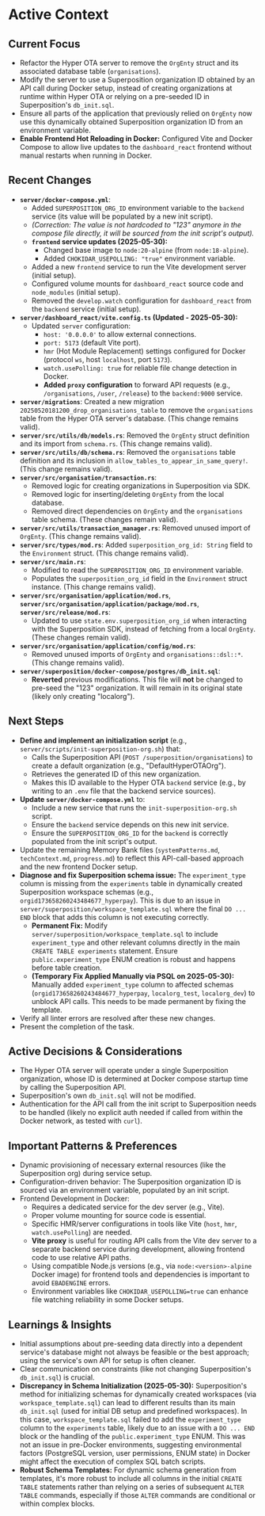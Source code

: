 # Active Context

## Current Focus

*   Refactor the Hyper OTA server to remove the `OrgEnty` struct and its associated database table (`organisations`).
*   Modify the server to use a Superposition organization ID obtained by an API call during Docker setup, instead of creating organizations at runtime within Hyper OTA or relying on a pre-seeded ID in Superposition's `db_init.sql`.
*   Ensure all parts of the application that previously relied on `OrgEnty` now use this dynamically obtained Superposition organization ID from an environment variable.
*   **Enable Frontend Hot Reloading in Docker:** Configured Vite and Docker Compose to allow live updates to the `dashboard_react` frontend without manual restarts when running in Docker.

## Recent Changes

*   **`server/docker-compose.yml`**:
    *   Added `SUPERPOSITION_ORG_ID` environment variable to the `backend` service (its value will be populated by a new init script).
    *   *(Correction: The value is not hardcoded to "123" anymore in the compose file directly, it will be sourced from the init script's output).*
    *   **`frontend` service updates (2025-05-30):**
        *   Changed base image to `node:20-alpine` (from `node:18-alpine`).
        *   Added `CHOKIDAR_USEPOLLING: "true"` environment variable.
    *   Added a new `frontend` service to run the Vite development server (initial setup).
    *   Configured volume mounts for `dashboard_react` source code and `node_modules` (initial setup).
    *   Removed the `develop.watch` configuration for `dashboard_react` from the `backend` service (initial setup).
*   **`server/dashboard_react/vite.config.ts` (Updated - 2025-05-30):**
    *   Updated `server` configuration:
        *   `host: '0.0.0.0'` to allow external connections.
        *   `port: 5173` (default Vite port).
        *   `hmr` (Hot Module Replacement) settings configured for Docker (protocol `ws`, host `localhost`, port `5173`).
        *   `watch.usePolling: true` for reliable file change detection in Docker.
        *   **Added `proxy` configuration** to forward API requests (e.g., `/organisations`, `/user`, `/release`) to the `backend:9000` service.
*   **`server/migrations`**: Created a new migration `20250520181200_drop_organisations_table` to remove the `organisations` table from the Hyper OTA server's database. (This change remains valid).
*   **`server/src/utils/db/models.rs`**: Removed the `OrgEnty` struct definition and its import from `schema.rs`. (This change remains valid).
*   **`server/src/utils/db/schema.rs`**: Removed the `organisations` table definition and its inclusion in `allow_tables_to_appear_in_same_query!`. (This change remains valid).
*   **`server/src/organisation/transaction.rs`**:
    *   Removed logic for creating organizations in Superposition via SDK.
    *   Removed logic for inserting/deleting `OrgEnty` from the local database.
    *   Removed direct dependencies on `OrgEnty` and the `organisations` table schema. (These changes remain valid).
*   **`server/src/utils/transaction_manager.rs`**: Removed unused import of `OrgEnty`. (This change remains valid).
*   **`server/src/types/mod.rs`**: Added `superposition_org_id: String` field to the `Environment` struct. (This change remains valid).
*   **`server/src/main.rs`**:
    *   Modified to read the `SUPERPOSITION_ORG_ID` environment variable.
    *   Populates the `superposition_org_id` field in the `Environment` struct instance. (This change remains valid).
*   **`server/src/organisation/application/mod.rs`**, **`server/src/organisation/application/package/mod.rs`**, **`server/src/release/mod.rs`**:
    *   Updated to use `state.env.superposition_org_id` when interacting with the Superposition SDK, instead of fetching from a local `OrgEnty`. (These changes remain valid).
*   **`server/src/organisation/application/config/mod.rs`**:
    *   Removed unused imports of `OrgEnty` and `organisations::dsl::*`. (This change remains valid).
*   **`server/superposition/docker-compose/postgres/db_init.sql`**:
    *   **Reverted** previous modifications. This file will **not** be changed to pre-seed the "123" organization. It will remain in its original state (likely only creating "localorg").

## Next Steps

*   **Define and implement an initialization script** (e.g., `server/scripts/init-superposition-org.sh`) that:
    *   Calls the Superposition API (`POST /superposition/organisations`) to create a default organization (e.g., "DefaultHyperOTAOrg").
    *   Retrieves the generated ID of this new organization.
    *   Makes this ID available to the Hyper OTA `backend` service (e.g., by writing to an `.env` file that the backend service sources).
*   **Update `server/docker-compose.yml`** to:
    *   Include a new service that runs the `init-superposition-org.sh` script.
    *   Ensure the `backend` service depends on this new init service.
    *   Ensure the `SUPERPOSITION_ORG_ID` for the `backend` is correctly populated from the init script's output.
*   Update the remaining Memory Bank files (`systemPatterns.md`, `techContext.md`, `progress.md`) to reflect this API-call-based approach and the new frontend Docker setup.
*   **Diagnose and fix Superposition schema issue:** The `experiment_type` column is missing from the `experiments` table in dynamically created Superposition workspace schemas (e.g., `orgid173658260243484677_hyperpay`). This is due to an issue in `server/superposition/workspace_template.sql` where the final `DO ... END` block that adds this column is not executing correctly.
    *   **Permanent Fix:** Modify `server/superposition/workspace_template.sql` to include `experiment_type` and other relevant columns directly in the main `CREATE TABLE experiments` statement. Ensure `public.experiment_type` ENUM creation is robust and happens before table creation.
    *   **(Temporary Fix Applied Manually via PSQL on 2025-05-30):** Manually added `experiment_type` column to affected schemas (`orgid173658260243484677_hyperpay`, `localorg_test`, `localorg_dev`) to unblock API calls. This needs to be made permanent by fixing the template.
*   Verify all linter errors are resolved after these new changes.
*   Present the completion of the task.

## Active Decisions & Considerations

*   The Hyper OTA server will operate under a single Superposition organization, whose ID is determined at Docker compose startup time by calling the Superposition API.
*   Superposition's own `db_init.sql` will not be modified.
*   Authentication for the API call from the init script to Superposition needs to be handled (likely no explicit auth needed if called from within the Docker network, as tested with `curl`).

## Important Patterns & Preferences

*   Dynamic provisioning of necessary external resources (like the Superposition org) during service setup.
*   Configuration-driven behavior: The Superposition organization ID is sourced via an environment variable, populated by an init script.
*   Frontend Development in Docker:
    *   Requires a dedicated service for the dev server (e.g., Vite).
    *   Proper volume mounting for source code is essential.
    *   Specific HMR/server configurations in tools like Vite (`host`, `hmr`, `watch.usePolling`) are needed.
    *   **Vite proxy** is useful for routing API calls from the Vite dev server to a separate backend service during development, allowing frontend code to use relative API paths.
    *   Using compatible Node.js versions (e.g., via `node:<version>-alpine` Docker image) for frontend tools and dependencies is important to avoid `EBADENGINE` errors.
    *   Environment variables like `CHOKIDAR_USEPOLLING=true` can enhance file watching reliability in some Docker setups.

## Learnings & Insights

*   Initial assumptions about pre-seeding data directly into a dependent service's database might not always be feasible or the best approach; using the service's own API for setup is often cleaner.
*   Clear communication on constraints (like not changing Superposition's `db_init.sql`) is crucial.
*   **Discrepancy in Schema Initialization (2025-05-30):** Superposition's method for initializing schemas for dynamically created workspaces (via `workspace_template.sql`) can lead to different results than its main `db_init.sql` (used for initial DB setup and predefined workspaces). In this case, `workspace_template.sql` failed to add the `experiment_type` column to the `experiments` table, likely due to an issue with a `DO ... END` block or the handling of the `public.experiment_type` ENUM. This was not an issue in pre-Docker environments, suggesting environmental factors (PostgreSQL version, user permissions, ENUM state) in Docker might affect the execution of complex SQL batch scripts.
*   **Robust Schema Templates:** For dynamic schema generation from templates, it's more robust to include all columns in the initial `CREATE TABLE` statements rather than relying on a series of subsequent `ALTER TABLE` commands, especially if those `ALTER` commands are conditional or within complex blocks.
